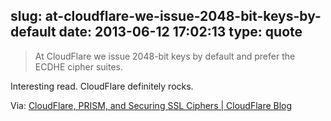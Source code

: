 slug: at-cloudflare-we-issue-2048-bit-keys-by-default
date: 2013-06-12 17:02:13
type: quote
---

> At CloudFlare we issue 2048-bit keys by default and prefer the ECDHE cipher suites.

Interesting read. CloudFlare definitely rocks.

 Via: [CloudFlare, PRISM, and Securing SSL Ciphers | CloudFlare Blog](http://blog.cloudflare.com/cloudflare-prism-secure-ciphers)
